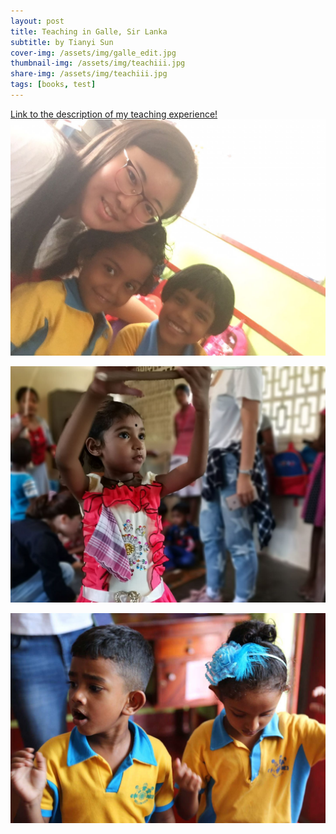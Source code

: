 ```yaml
---
layout: post
title: Teaching in Galle, Sir Lanka 
subtitle: by Tianyi Sun
cover-img: /assets/img/galle_edit.jpg
thumbnail-img: /assets/img/teachiii.jpg
share-img: /assets/img/teachiii.jpg
tags: [books, test]
---
```


[Link to the description of my teaching experience!](https://tianyisun00234.github.io/teaching/)
![](/assets/img/teachiii.jpg)

![](/assets/img/teachchildren.jpg)

![](/assets/img/teachchildren2.jpg)
